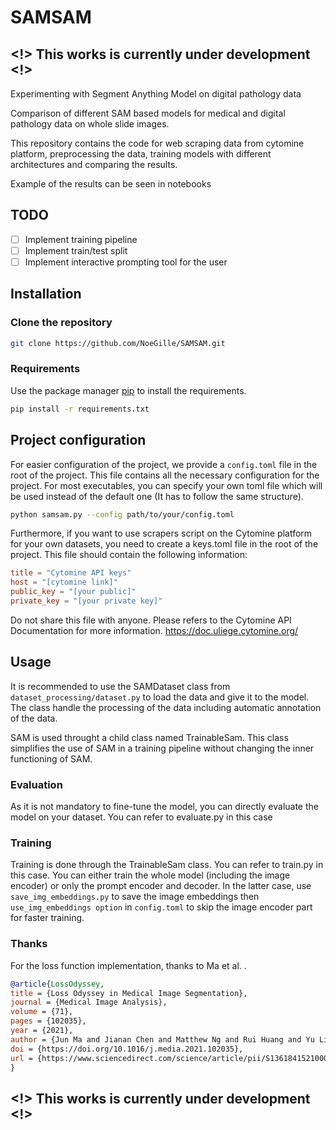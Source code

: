 # SAMSAM

## <!> This works is currently under development <!>

Experimenting with Segment Anything Model on digital pathology data

Comparison of different SAM based models for medical and digital pathology data on whole slide images.

This repository contains the code for web scraping data from cytomine platform, preprocessing the data, training models with different architectures and comparing the results.

Example of the results can be seen in notebooks

## TODO
- [ ] Implement training pipeline
- [ ] Implement train/test split
- [ ] Implement interactive prompting tool for the user

## Installation

### Clone the repository

```bash
git clone https://github.com/NoeGille/SAMSAM.git
```

### Requirements

Use the package manager [pip](https://pip.pypa.io/en/stable/) to install the requirements.

```bash
pip install -r requirements.txt
```

## Project configuration

For easier configuration of the project, we provide a `config.toml` file in the root of the project. This file contains all the necessary configuration for the project.
For most executables, you can specify your own toml file which will be used instead of the default one (It has to follow the same structure).
```bash
python samsam.py --config path/to/your/config.toml
```

Furthermore, if you want to use scrapers script on the Cytomine platform for your own datasets, you need to create a keys.toml file in the root of the project. This file should contain the following information:
```toml
title = "Cytomine API keys"
host = "[cytomine link]"
public_key = "[your public]"
private_key = "[your private key]"
```
Do not share this file with anyone.
Please refers to the Cytomine API Documentation for more information. https://doc.uliege.cytomine.org/

## Usage

It is recommended to use the SAMDataset class from `dataset_processing/dataset.py` to load the data and give it to the model. The class handle the processing of the data including automatic annotation of the data.

SAM is used throught a child class named TrainableSam. This class simplifies the use of SAM in a training pipeline without changing the inner functioning of SAM.

### Evaluation

As it is not mandatory to fine-tune the model, you can directly evaluate the model on your dataset. You can refer to evaluate.py in this case

### Training

Training is done through the TrainableSam class. You can refer to train.py in this case. You can either train the whole model (including the image encoder) or only the prompt encoder and decoder. In the latter case, use `save_img_embeddings.py` to save the image embeddings then `use_img_embeddings option` in `config.toml` to skip the image encoder part for faster training.

### Thanks
For the loss function implementation, thanks to Ma et al. .
```bibtex	
@article{LossOdyssey,
title = {Loss Odyssey in Medical Image Segmentation},
journal = {Medical Image Analysis},
volume = {71},
pages = {102035},
year = {2021},
author = {Jun Ma and Jianan Chen and Matthew Ng and Rui Huang and Yu Li and Chen Li and Xiaoping Yang and Anne L. Martel}
doi = {https://doi.org/10.1016/j.media.2021.102035},
url = {https://www.sciencedirect.com/science/article/pii/S1361841521000815}
}
```
## <!> This works is currently under development <!>
